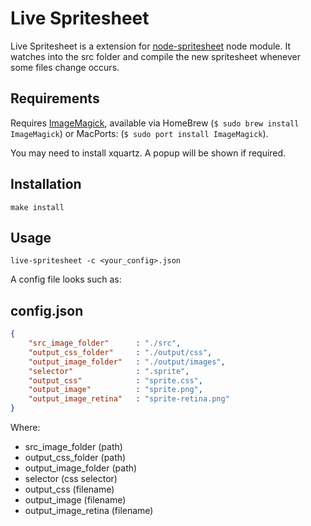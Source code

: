 # Live Spritesheet

Live Spritesheet is a extension for [node-spritesheet](https://github.com/richardbutler/node-spritesheet) node module.
It watches into the src folder and compile the new spritesheet whenever some files change occurs.

## Requirements

Requires [ImageMagick](http://www.imagemagick.org), available via HomeBrew (`$ sudo brew install ImageMagick`) or MacPorts: (`$ sudo port install ImageMagick`).

You may need to install xquartz. A popup will be shown if required.

## Installation

	make install

## Usage
	
	live-spritesheet -c <your_config>.json
	
	


A config file looks such as:

## config.json

````json
{
	"src_image_folder"		: "./src",
	"output_css_folder"  	: "./output/css",
	"output_image_folder"	: "./output/images",
	"selector"  			: ".sprite",
	"output_css"  	 		: "sprite.css",
	"output_image"  		: "sprite.png",
	"output_image_retina"	: "sprite-retina.png"
}
````

Where:

- src_image_folder (path)
- output_css_folder (path)
- output_image_folder (path)
- selector (css selector)
- output_css (filename)
- output_image (filename)
- output_image_retina (filename)

